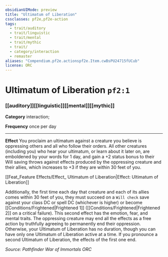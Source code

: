 ```yaml
---
obsidianUIMode: preview
title: "Ultimatum of Liberation"
cssclasses: pf2e,pf2e-action
tags:
  - trait/auditory
  - trait/linguistic
  - trait/mental
  - trait/mythic
  - trait/
  - category/interaction
  - remaster
aliases: "Compendium.pf2e.actionspf2e.Item.cwBsPU24715fUCub"
license: ORC
---
```

# Ultimatum of Liberation `pf2:1`

### [[auditory]][[linguistic]][[mental]][[mythic]]

**Category** interaction; 




**Frequency** once per day

* * *

**Effect** You proclaim an ultimatum against a creature you believe is oppressing others and all who follow their orders. All other creatures (including you) who hear your ultimatum, or learn about it later on, are emboldened by your words for 1 day, and gain a +2 status bonus to their Will saving throws against effects produced by the oppressing creature and their allies, which increases to +3 if they are within 30 feet of you.

[[Feat_Feature Effects/Effect_ Ultimatum of Liberation|Effect: Ultimatum of Liberation]]

Additionally, the first time each day that creature and each of its allies comes within 30 feet of you, they must succeed on a `Will check` save against your class DC or spell DC (whichever is higher) or become [[Conditions/Frightened|Frightened 1]] ([[Conditions/Frightened|Frightened 2]] on a critical failure). This second effect has the emotion, fear, and mental traits. The oppressing creature may end all the effects as a free action by truthfully agreeing to permanently end their oppression. Otherwise, your Ultimatum of Liberation has no duration, though you can have only one Ultimatum of Liberation active at a time. If you pronounce a second Ultimatum of Liberation, the effects of the first one end.

*Source: Pathfinder War of Immortals*
*ORC*